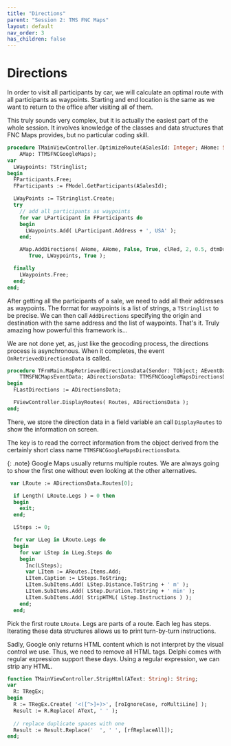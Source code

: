 ```yaml
---
title: "Directions"
parent: "Session 2: TMS FNC Maps"
layout: default
nav_order: 3
has_children: false
---
```


# Directions

In order to visit all participants by car, we will calculate an optimal route with all participants as waypoints. Starting and end location is the same as we want to return to the office after visiting all of them.

This truly sounds very complex, but it is actually the easiest part of the whole session. It involves  knowledge of the classes and data structures that FNC Maps provides, but no particular coding skill.

```pascal
procedure TMainViewController.OptimizeRoute(ASalesId: Integer; AHome: String;
    AMap: TTMSFNCGoogleMaps);
var
  LWaypoints: TStringlist;
begin
  FParticipants.Free;
  FParticipants := FModel.GetParticipants(ASalesId);

  LWayPoints := TStringlist.Create;
  try
    // add all participants as waypoints
    for var LParticipant in FParticipants do
    begin
      LWaypoints.Add( LParticipant.Address + ', USA' );
    end;

    AMap.AddDirections( AHome, AHome, False, True, clRed, 2, 0.5, dtmDriving,
       True, LWaypoints, True );

  finally
    LWaypoints.Free;
  end;
end;
```

After getting all the participants of a sale, we need to add all their addresses as waypoints. The format for waypoints is a list of strings, a `TStringlist` to be precise. We can then call `AddDirections` specifying the origin and destination with the same address and the list of waypoints. That's it. Truly amazing how powerful this framework is...

We are not done yet, as, just like the geocoding process, the directions process is asynchronous. When it completes, the event `OnRetrievedDirectionsData` is called.

```pascal
procedure TFrmMain.MapRetrievedDirectionsData(Sender: TObject; AEventData:
    TTMSFNCMapsEventData; ADirectionsData: TTMSFNCGoogleMapsDirectionsData);
begin
  FLastDirections := ADirectionsData;

  FViewController.DisplayRoutes( Routes, ADirectionsData );
end;
```
There, we store the direction data in a field variable an call `DisplayRoutes` to show the information on screen.

The key is to read the correct information from the object derived from the certainly short class name `TTMSFNCGoogleMapsDirectionsData`.

{: .note}
Google Maps usually returns multiple routes. We are always going to show the first one without even looking at the other alternatives.

```pascal
 var LRoute := ADirectionsData.Routes[0];

  if Length( LRoute.Legs ) = 0 then
  begin
    exit;
  end;

  LSteps := 0;

  for var LLeg in LRoute.Legs do
  begin
    for var LStep in LLeg.Steps do
    begin
      Inc(LSteps);
      var LItem := ARoutes.Items.Add;
      LItem.Caption := LSteps.ToString;
      LItem.SubItems.Add( LStep.Distance.ToString + ' m' );
      LItem.SubItems.Add( LStep.Duration.ToString + ' min' );
      LItem.SubItems.Add( StripHTML( LStep.Instructions ) );
    end;
  end;
```

Pick the first route `LRoute`. Legs are parts of a route. Each leg has steps. Iterating these data structures allows us to print turn-by-turn instructions.

Sadly, Google only returns HTML content which is not interpret by the visual control we use. Thus, we need to remove all HTML tags. Delphi comes with regular expression support these days. Using a regular expression, we can strip any HTML.

```pascal
function TMainViewController.StripHtml(AText: String): String;
var
  R: TRegEx;
begin
  R := TRegEx.Create( '<([^>]+)>', [roIgnoreCase, roMultiLine] );
  Result := R.Replace( AText, ' ' );
  
  // replace duplicate spaces with one
  Result := Result.Replace('  ', ' ', [rfReplaceAll]);
end;
```